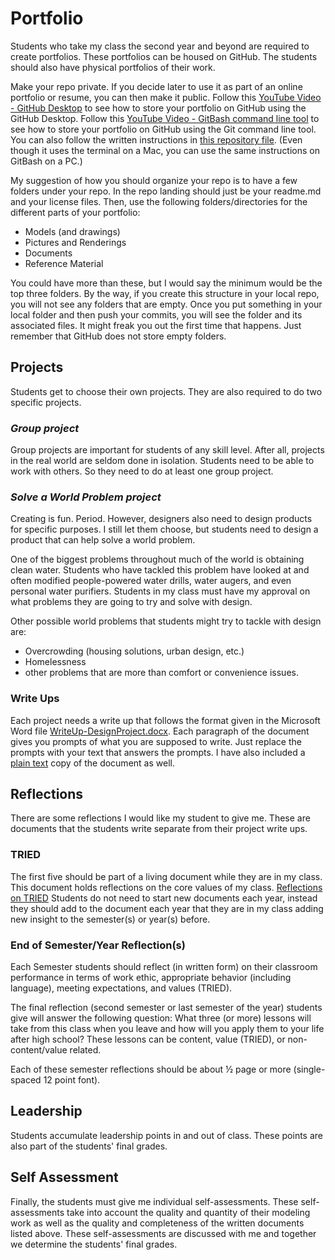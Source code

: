 # Portfolio
Students who take my class the second year and beyond are required to create portfolios.  These portfolios can be housed on GitHub.  The students should also have physical portfolios of their work.

Make your repo private.  If you decide later to use it as part of an online portfolio or resume, you can then make it public.  Follow this [YouTube Video - GitHub Desktop](https://youtu.be/Xjs3wY2LxXA) to see how to store your portfolio on GitHub using the GitHub Desktop.  Follow this [YouTube Video - GitBash command line tool](https://www.youtube.com/watch?v=l9rcfkhii9M&feature=youtu.be) to see how to store your portfolio on GitHub using the Git command line tool.  You can also follow the written instructions in [this repository file](https://github.com/MichaelTMiyoshi/BoidsSimulation/blob/master/TerminalGit.md).  (Even though it uses the terminal on a Mac, you can use the same instructions on GitBash on a PC.)

My suggestion of how you should organize your repo is to have a few folders under your repo.  In the repo landing should just be your readme.md and your license files.  Then, use the following folders/directories for the different parts of your portfolio:

* Models (and drawings)
* Pictures and Renderings
* Documents
* Reference Material

You could have more than these, but I would say the minimum would be the top three folders.  By the way, if you create this structure in your local repo, you will not see any folders that are empty.  Once you put something in your local folder and then push your commits, you will see the folder and its associated files.  It might freak you out the first time that happens.  Just remember that GitHub does not store empty folders.

## Projects
Students get to choose their own projects.  They are also required to do two specific projects.

### *Group project*
Group projects are important for students of any skill level.  After all, projects in the real world are seldom done in isolation.  Students need to be able to work with others.  So they need to do at least one group project.

### *Solve a World Problem project*
Creating is fun.  Period.  However, designers also need to design products for specific purposes.  I still let them choose, but students need to design a product that can help solve a world problem.  

One of the biggest problems throughout much of the world is obtaining clean water.  Students who have tackled this problem have looked at and often modified people-powered water drills, water augers, and even personal water purifiers.  Students in my class must have my approval on what problems they are going to try and solve with design.

Other possible world problems that students might try to tackle with design are:
* Overcrowding (housing solutions, urban design, etc.)
* Homelessness
* other problems that are more than comfort or convenience issues.

### Write Ups
Each project needs a write up that follows the format given in the Microsoft Word file [WriteUp-DesignProject.docx](https://github.com/MichaelTMiyoshi/DesignWithMiyoshi/blob/master/Portfolio/WriteUp-DesignProject.docx).  Each paragraph of the document gives you prompts of what you are supposed to write.  Just replace the prompts with your text that answers the prompts.  I have also included a [plain text](https://github.com/MichaelTMiyoshi/DesignWithMiyoshi/blob/master/Portfolio/WriteUp-DesignProject.txt) copy of the document as well.

## Reflections
There are some reflections I would like my student to give me.  These are documents that the students write separate from their project write ups.

### TRIED
The first five should be part of a living document while they are in my class.  This document holds reflections on the core values of my class.  [Reflections on TRIED](https://github.com/MichaelTMiyoshi/DesignWithMiyoshi/blob/master/Portfolio/Reflections-TRIED.md)  Students do not need to start new documents each year, instead they should add to the document each year that they are in my class adding new insight to the semester(s) or year(s) before.

### End of Semester/Year Reflection(s)
Each Semester students should reflect (in written form) on their classroom performance in terms of work ethic, appropriate behavior (including language), meeting expectations, and values (TRIED).

The final reflection (second semester or last semester of the year) students give will answer the following question: What three (or more) lessons will take from this class when you leave and how will you apply them to your life after high school?  These lessons can be content, value (TRIED), or non-content/value related.  

Each of these semester reflections should be about ½ page or more (single-spaced 12 point font).

## Leadership
Students accumulate leadership points in and out of class.  These points are also part of the students' final grades.

## Self Assessment
Finally, the students must give me individual self-assessments.  These self-assessments take into account the quality and quantity of their modeling work as well as the quality and completeness of the written documents listed above.  These self-assessments are discussed with me and together we determine the students' final grades.
